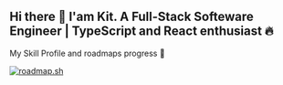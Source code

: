 ## Hi there 👋 I'am Kit. A Full-Stack Softeware Engineer | TypeScript and React enthusiast 🔥

<!--
**kitmak72/kitmak72** is a ✨ _special_ ✨ repository because its `README.md` (this file) appears on your GitHub profile.

Here are some ideas to get you started:

- 🔭 I’m currently working on ...
- 🌱 I’m currently learning ...
- 👯 I’m looking to collaborate on ...
- 🤔 I’m looking for help with ...
- 💬 Ask me about ...
- 📫 How to reach me: ...
- 😄 Pronouns: ...
- ⚡ Fun fact: ...
-->

My Skill Profile and roadmaps progress 💪

[![roadmap.sh](https://roadmap.sh/card/wide/6669b69a59bd70fae222fbb3?variant=light&roadmaps=frontend%2Creact%2Cbackend%2Cjava)](https://roadmap.sh/u/kamtik)
